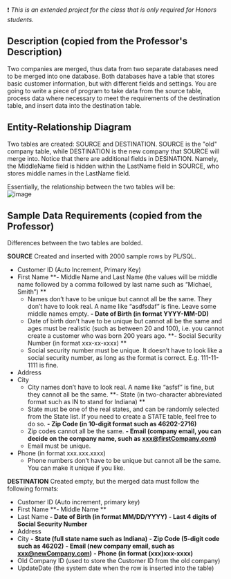 :exclamation: _This is an extended project for the class that is only required for Honors students._

## Description (copied from the Professor's Description)
Two companies are merged, thus data from two separate databases need to be merged into one database. Both databases have a table that stores basic customer information, but with different fields and settings. You are going to write a piece of program to take data from the source table, process data where necessary to meet the requirements of the destination table, and insert data into the destination table. 


## Entity-Relationship Diagram
Two tables are created: SOURCE and DESTINATION. SOURCE is the "old" company table, while DESTINATION is the new company that SOURCE will merge into. Notice that there are additional fields in DESINATION. Namely, the MiddleName field is hidden within the LastName field in SOURCE, who stores middle names in the LastName field.

Essentially, the relationship between the two tables will be:
<br>
![image](https://user-images.githubusercontent.com/105399768/225164514-f1a3ad1f-bd2c-47fb-8d89-569e8b325474.png)

## Sample Data Requirements (copied from the Professor)
Differences between the two tables are bolded.

**SOURCE**
Created and inserted with 2000 sample rows by PL/SQL.
- Customer ID (Auto Increment, Primary Key)
- First Name
**- Middle Name and Last Name (the values will be middle name followed by a comma followed by last name such as “Michael, Smith”) **
  - Names don’t have to be unique but cannot all be the same. They don’t have to look real. A name like “asdfsdaf” is fine. Leave some middle names empty. 
**- Date of Birth (in format YYYY-MM-DD)**
  - Date of birth don’t have to be unique but cannot all be the same and ages must be realistic (such as between 20 and 100),  i.e. you cannot create a customer who was born 200 years ago. 
**- Social Security Number (in format xxx-xx-xxxx) **
  - Social security number must be unique. It doesn’t have to look like a social security number, as long as the format is correct. E.g. 111-11-1111 is fine. 
- Address
- City
  - City names don’t have to look real. A name like “asfsf” is fine, but they cannot all be the same. 
**- State (in two-character abbreviated format such as IN to stand for Indiana) **
  - State must be one of the real states, and can be randomly selected from the State list. If you need to create a STATE table, feel free to do so. 
**- Zip Code (in 10-digit format such as 46202-2716)**
  - Zip codes cannot all be the same. 
**- Email (company email, you can decide on the company name, such as xxx@firstCompany.com)**
  - Email must be unique. 
- Phone (in format xxx.xxx.xxxx)
  - Phone numbers don’t have to be unique but cannot all be the same. You can make it unique if you like. 



**DESTINATION**
Created empty, but the merged data must follow the following formats:
- Customer ID (Auto increment, primary key)
- First Name
**- Middle Name **
- Last Name
**- Date of Birth (in format MM/DD/YYYY)**
**- Last 4 digits of Social Security Number**
- Address
- City
**- State (full state name such as Indiana)**
**- Zip Code (5-digit code such as 46202)**
**- Email (new company email, such as xxx@newCompany.com)**
**- Phone (in format (xxx)xxx-xxxx)**
- Old Company ID (used to store the Customer ID from the old company)
- UpdateDate (the system date when the row is inserted into the table)
